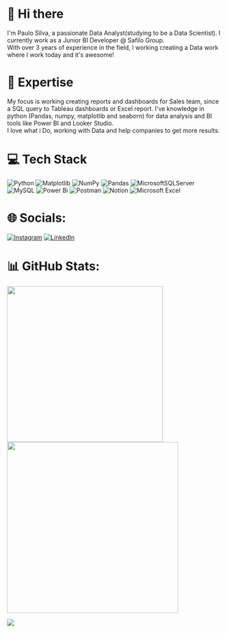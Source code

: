 # 👋 Hi there

I'm Paulo Silva, a passionate Data Analyst(studying to be a Data Scientist). I currently work as a Junior BI Developer @ Safilo Group. </br>
With over 3 years of experience in the field, I working creating a Data work where I work today and it's awesome!

# 🚀 Expertise

My focus is working creating reports and dashboards for Sales team, since a SQL query to Tableau dashboards or Excel report. I've knowledge in python (Pandas, numpy, matplotlib and seaborn) for data analysis and BI tools like Power BI and Looker Studio. </br> 
I love what i Do, working with Data and help companies to get more results.
# 💻 Tech Stack
![Python](https://img.shields.io/badge/python-3670A0?style=for-the-badge&logo=python&logoColor=ffdd54)
![Matplotlib](https://img.shields.io/badge/Matplotlib-%23ffffff.svg?style=for-the-badge&logo=Matplotlib&logoColor=black)
![NumPy](https://img.shields.io/badge/numpy-%23013243.svg?style=for-the-badge&logo=numpy&logoColor=white)
![Pandas](https://img.shields.io/badge/pandas-%23150458.svg?style=for-the-badge&logo=pandas&logoColor=white)
![MicrosoftSQLServer](https://img.shields.io/badge/Microsoft%20SQL%20Server-CC2927?style=for-the-badge&logo=microsoft%20sql%20server&logoColor=white)
![MySQL](https://img.shields.io/badge/mysql-%2300f.svg?style=for-the-badge&logo=mysql&logoColor=white)
![Power Bi](https://img.shields.io/badge/power_bi-F2C811?style=for-the-badge&logo=powerbi&logoColor=black)
![Postman](https://img.shields.io/badge/Postman-FF6C37?style=for-the-badge&logo=postman&logoColor=white)
![Notion](https://img.shields.io/badge/Notion-%23000000.svg?style=for-the-badge&logo=notion&logoColor=white)
![Microsoft Excel](https://img.shields.io/badge/Microsoft_Excel-217346?style=for-the-badge&logo=microsoft-excel&logoColor=white)

# 🌐 Socials:
[![Instagram](https://img.shields.io/badge/Instagram-%23E4405F.svg?logo=Instagram&logoColor=white)](www.instagram.com/paulopanebianco/) [![LinkedIn](https://img.shields.io/badge/LinkedIn-%230077B5.svg?logo=linkedin&logoColor=white)](www.linkedin.com/in/paulo-henrique-36a60019a)

# 📊 GitHub Stats:
<img src="https://github-readme-stats-wheat-two-53.vercel.app/api?username=ppanebianco&theme=black&hide_border=false&include_all_commits=false&count_private=false"  width="364px" />                    <img src="https://github-readme-streak-stats.herokuapp.com/?user=ppanebianco&theme=black&hide_border=false"  width="400px" />



![](https://github-readme-stats-wheat-two-53.vercel.app/api/top-langs/?username=ppanebianco&theme=black&hide_border=false&include_all_commits=false&count_private=false&layout=compact)

